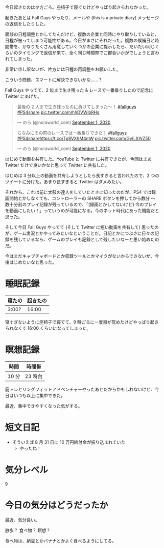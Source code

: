 今日起きたのは夕方ごろ。座椅子で寝てたけどやっぱり起きられなかった。

起きたあとは Fall Guys やったり、メールや (this is a private diary) メッセージの返信をしたりした。

面談の日程調整とかしてたんだけど、複数の企業と同時にやり取りしていると、日程が被ってしまう可能性がある。今日がまさにそれだった。複数の候補日と時間帯を、かなりたくさん用意していくつかの企業に提示したら、だいたい同じくらいのタイミングで返信が来て、全く同じ時間帯でご都合いかがでしょうと言われてしまった。

非常に申し訳ないが、片方には日程の再調整をお願いした。

こういう問題、スマートに解決できないかな……？

Fall Guys やってて、2 位まで生き残った & レースで一番乗りしたので記念に Twitter にあげた。

<blockquote class="twitter-tweet"><p lang="ja" dir="ltr">最後の 2 人まで生き残ったのに負けてしまった～！ <a href="https://twitter.com/hashtag/fallguys?src=hash&amp;ref_src=twsrc%5Etfw">#fallguys</a> <a href="https://twitter.com/hashtag/PS4share?src=hash&amp;ref_src=twsrc%5Etfw">#PS4share</a> <a href="https://t.co/hhDVWibRHs">pic.twitter.com/hhDVWibRHs</a></p>&mdash; のら (@noraworld_com) <a href="https://twitter.com/noraworld_com/status/1300779418906836992?ref_src=twsrc%5Etfw">September 1, 2020</a></blockquote> <script async src="https://platform.twitter.com/widgets.js" charset="utf-8"></script>

<blockquote class="twitter-tweet"><p lang="ja" dir="ltr">ちなみにその前のレースでは一番乗りできた！ <a href="https://twitter.com/hashtag/fallguys?src=hash&amp;ref_src=twsrc%5Etfw">#fallguys</a> <a href="https://twitter.com/hashtag/PS4share?src=hash&amp;ref_src=twsrc%5Etfw">#PS4share</a><a href="https://t.co/Tg8VXhM4mW">https://t.co/Tg8VXhM4mW</a> <a href="https://t.co/GyILXIVZ50">pic.twitter.com/GyILXIVZ50</a></p>&mdash; のら (@noraworld_com) <a href="https://twitter.com/noraworld_com/status/1300781716529848320?ref_src=twsrc%5Etfw">September 1, 2020</a></blockquote> <script async src="https://platform.twitter.com/widgets.js" charset="utf-8"></script>

はじめて動画を共有した。YouTube と Twitter に共有できたが、今回はまあ Twitter だけで良いかなと思って Twitter に共有した。

はじめは 3 分以上の動画を共有しようとしたら長すぎると言われたので、2 つのツイートに分けた。あまり長すぎると Twitter はダメみたい。

それから、これは前に太鼓の達人をしていたときに知ったのだが、PS4 では録画開始とかしなくても、コントローラーの SHARE ボタンを押してから数分 〜 数十分前のプレイ記録が残っているので、「(録画とかしてないけど) 今のプレイを動画にしたい！」っていうのが可能になる。今のネット時代にあった機能だと思った。

そして今日 Fall Guys やってて (そして Twitter に短い動画を共有して) 思ったのが、ゲーム実況とかやってみたいなということだ。日記とかにつぶさに日々の記録を残しているなら、ゲームのプレイも記録として残したいなーと思い始めたのだ。

今はまだキャプチャボードとか収録ツールとかマイクがないからできないが、今後はじめたいなと思った。



# 睡眠記録
| 寝たの | 起きたの |
|---|---|
| 3:00? | 16:00 |

寝すぎないように座椅子で寝てて、9 時ごろに一度目が覚めたけどやっぱり起きられなくて 16:00 くらいになってしまった。



# 瞑想記録
| 時間 | 時間帯 |
|---|---|
| 10 分 | 23 時台 |

筋トレとリングフィットアドベンチャーやったあとだからかもしれないけど、今日はいつも以上に集中できた。

最近、集中できやすくなった気がする。



# 短文日記
- そういえば 8 月 31 日に 10 万円給付金が振り込まれていた
  - やったね！



# 気分レベル
9



# 今日の気分はどうだったか
最近、気分良い。

散歩？ 食べ物？ 瞑想？

食べ物は、納豆とかバナナとかよく食べるようにしてる。
